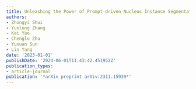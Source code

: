 ```yaml
---
title: Unleashing the Power of Prompt-driven Nucleus Instance Segmentation
authors:
- Zhongyi Shui
- Yunlong Zhang
- Kai Yao
- Chenglu Zhu
- Yuxuan Sun
- Lin Yang
date: '2023-01-01'
publishDate: '2024-06-01T11:43:42.451952Z'
publication_types:
- article-journal
publication: '*arXiv preprint arXiv:2311.15939*'
---
```

